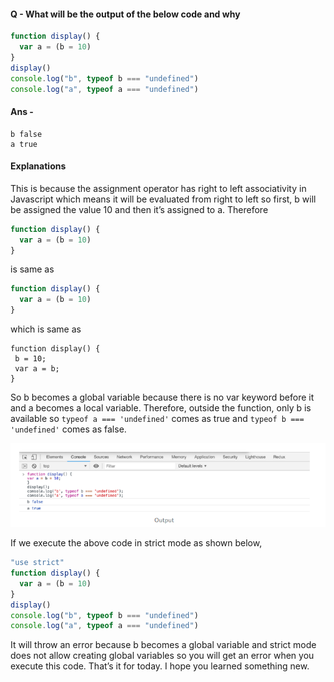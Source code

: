 #### Q - What will be the output of the below code and why

```js
function display() {
  var a = (b = 10)
}
display()
console.log("b", typeof b === "undefined")
console.log("a", typeof a === "undefined")
```

#### Ans -

```
b false
a true
```

#### Explanations

This is because the assignment operator has right to left associativity in Javascript which means it will be evaluated from right to left so first, b will be assigned the value 10 and then it’s assigned to a. Therefore

```js
function display() {
  var a = (b = 10)
}
```

is same as

```js
function display() {
  var a = (b = 10)
}
```

which is same as

```
function display() {
 b = 10;
 var a = b;
}
```

So b becomes a global variable because there is no var keyword before it and a becomes a local variable. Therefore, outside the function, only b is available so `typeof a === 'undefined'` comes as true and `typeof b === 'undefined'` comes as false.

![](2020-10-08-17-22-29.png)

If we execute the above code in strict mode as shown below,

```js
"use strict"
function display() {
  var a = (b = 10)
}
display()
console.log("b", typeof b === "undefined")
console.log("a", typeof a === "undefined")
```

It will throw an error because b becomes a global variable and strict mode does not allow creating global variables so you will get an error when you execute this code.
That’s it for today. I hope you learned something new.
